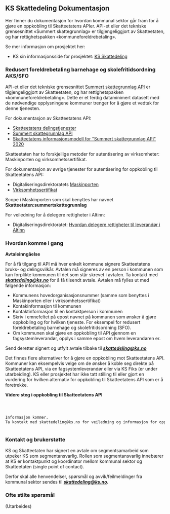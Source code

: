 ## KS Skattedeling Dokumentasjon

Her finner du dokumentasjon for hvordan kommunal sektor går fram for å gjøre en oppkobling til Skatteetatens APIer. API-et eller det tekniske grensesnittet «Summert skattegrunnlag» er tilgjengeliggjort av Skatteetaten, og har rettighetspakken «kommuneforeldrebetaling».

Se mer informasjon om prosjektet her: 
- KS sin informasjonsside for prosjektet: [KS Skattedeling](https://www.ks.no/skattedeling)

### Redusert foreldrebetaling barnehage og skolefritidsordning AKS/SFO
API-et eller det tekniske grensesnittet [Summert skattegrunnlag API](https://skatteetaten.github.io/datasamarbeid-api-dokumentasjon/reference_summertskattegrunnlag.html) er tilgjengeliggjort av Skatteetaten, og har rettighetspakken «kommuneforeldrebetaling». Dette er et ferdig dataminimert datasett med de nødvendige opplysningene kommuner trenger for å gjøre et vedtak for denne tjenesten.   

For dokumentasjon av Skatteetatens API: 
- [Skatteetatens delingstjenester](https://skatteetaten.github.io/datasamarbeid-api-dokumentasjon/index.html)
- [Summert skattegrunnlag API](https://skatteetaten.github.io/datasamarbeid-api-dokumentasjon/reference_summertskattegrunnlag.html)
- [Skatteetatens informasjonsmodell for "Summert skattegrunnlag API" 2020](https://skatteetaten.github.io/datasamarbeid-api-dokumentasjon/data_summertskattegrunnlag2020)

Skatteetaten har to forskjellige metoder for autentisering av virksomheter: Maskinporten og virksomhetssertifikat. 

For dokumentasjon av øvrige tjenester for autentisering for oppkobling til Skatteetatens API: 

- Digitaliseringsdirektoratets [Maskinporten](https://docs.digdir.no/maskinporten_overordnet.html)
- [Virksomhetssertifikat](https://skatteetaten.github.io/datasamarbeid-api-dokumentasjon/about_virksomhetssertifikat.html)

Scope i Maskinporten som skal benyttes har navnet **Skatteetaten:summertskattegrunnlag**

For veiledning for å delegere rettigheter i Altinn:

- Digitaliseringsdirektoratet: [Hvordan delegere rettigheter til leverandør i Altinn](https://vimeo.com/533856189)

### Hvordan komme i gang
**Avtaleinngåelse**

For å få tilgang til API må hver enkelt kommune signere Skatteetatens bruks- og delingsvilkår. Avtalen må signeres av en person i kommunen som kan forplikte kommunen til det som står skrevet i avtalen.
Ta kontakt med ***skattedeling@ks.no*** for å få tilsendt avtale. Avtalen må fylles ut med følgende informasjon:
- Kommunens hovedorganisasjonsnummer (samme som benyttes i Maskinporten eller i virksomhetssertifikat)
- Kontakinformasjon til kommunen
- Kontaktinformasjon til en kontaktperson i kommunen
- Skriv i emnefeltet på epost navnet på kommunen som ønsker å gjøre oppkobling og for hvilken tjeneste. For eksempel for redusert foreldrebetaling barnehage og skolefritidsordning (SFO).
- Om kommunen skal gjøre en oppkobling til API gjennom en fagsystemleverandør, opplys i samme epost om hvem leverandøren er.

Send deretter signert og utfylt avtale tilbake til ***skattedeling@ks.no*** 

Det finnes flere alternativer for å gjøre en oppkobling mot Skatteetatens API. Kommuner kan eksempelvis velge om de ønsker å koble seg direkte på Skatteetatens API, via en fagsystemleverandør eller via KS Fiks (er under utarbeiding). KS eller prosjektet har ikke tatt stilling til eller gjort en vurdering for hvilken alternativ for oppkobling til Skatteetatens API som er å foretrekke.  

**Videre steg i oppkobling til Skatteetatens API**
```markdown



Informasjon kommer. 
Ta kontakt med skattedeling@ks.no for veiledning og informasjon for oppkobling. 



```


### Kontakt og brukerstøtte
KS og Skatteetaten har signert en avtale om segmentsamarbeid som utpeker KS som segmentansvarlig. Rollen som segmentansvarlig innebærer at KS er kontaktpunkt og koordinator mellom kommunal sektor og Skatteetaten (single point of contact). 

Derfor skal alle henvendelser, spørsmål og avvik/feilmeldinger fra kommunal sektor sendes til ***skattedeling@ks.no.***

### Ofte stilte spørsmål
(Utarbeides)




